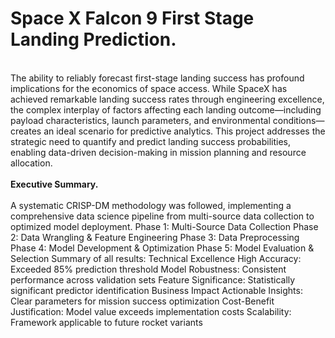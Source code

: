 # <b>Space X Falcon 9 First Stage Landing Prediction.</b>
<br>
The ability to reliably forecast first-stage landing success has profound implications for the economics of space access. While SpaceX has achieved remarkable landing success rates through engineering excellence, the complex interplay of factors affecting each landing outcome—including payload characteristics, launch parameters, and environmental conditions—creates an ideal scenario for predictive analytics. This project addresses the strategic need to quantify and predict landing success probabilities, enabling data-driven decision-making in mission planning and resource allocation.<br>

<br>  
<b>Executive Summary.</b>  <br>
<br>
A systematic CRISP-DM methodology was followed, implementing a comprehensive data science pipeline from multi-source data collection to optimized model deployment.
Phase 1: Multi-Source Data Collection
Phase 2: Data Wrangling & Feature Engineering
Phase 3: Data Preprocessing
Phase 4: Model Development & Optimization
Phase 5: Model Evaluation & Selection
Summary of all results:
Technical Excellence
High Accuracy: Exceeded 85% prediction threshold
Model Robustness: Consistent performance across validation sets
Feature Significance: Statistically significant predictor identification
Business Impact
Actionable Insights: Clear parameters for mission success optimization
Cost-Benefit Justification: Model value exceeds implementation costs
Scalability: Framework applicable to future rocket variants


